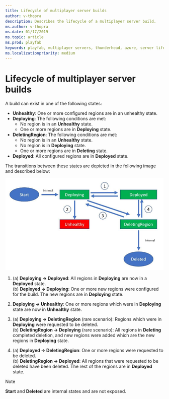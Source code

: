 ```yaml
---
title: Lifecycle of multiplayer server builds
author: v-thopra
description: Describes the lifecycle of a multiplayer server build.
ms.author: v-thopra
ms.date: 01/17/2019
ms.topic: article
ms.prod: playfab
keywords: playfab, multiplayer servers, thunderhead, azure, server lifecycle
ms.localizationpriority: medium
---
```


# Lifecycle of multiplayer server builds

A build can exist in one of the following states:

- **Unhealthy**: One or more configured regions are in an unhealthy state.
- **Deploying**: The following conditions are met:
  - No region is in an **Unhealthy** state.
  - One or more regions are in **Deploying** state.
- **DeletingRegion**: The following conditions are met:
  - No region is in an **Unhealthy** state.
  - No region is in **Deploying** state.
  - One or more regions are in **Deleting** state.
- **Deployed**: All configured regions are in **Deployed** state.

The transitions between these states are depicted in the following image and described below:

![Multiplayer - Build Region Status](media/tutorials/multiplayer-build-status.jpg)

1. (a) **Deploying -> Deployed**: All regions in **Deploying** are now in a **Deployed** state.  
   (b) **Deployed -> Deploying**: One or more new regions were configured for the build. The new regions are in **Deploying** state.

2. **Deploying -> Unhealthy**: One or more regions which were in **Deploying** state are now in **Unhealthy** state.

3. (a) **Deploying -> DeletingRegion** (rare scenario): Regions which were in **Deploying** were requested to be deleted.  
   (b) **DeletingRegion -> Deploying** (rare scenario): All regions in **Deleting** completed deletion, and new regions were added which are the new regions in **Deploying** state.

4. (a) **Deployed -> DeletingRegion**: One or more regions were requested to be deleted.  
   (b) **DeletingRegion -> Deployed**: All regions that were requested to be deleted have been deleted. The rest of the regions are in **Deployed** state.

> [!NOTE]
> **Start** and **Deleted** are internal states and are not exposed.
